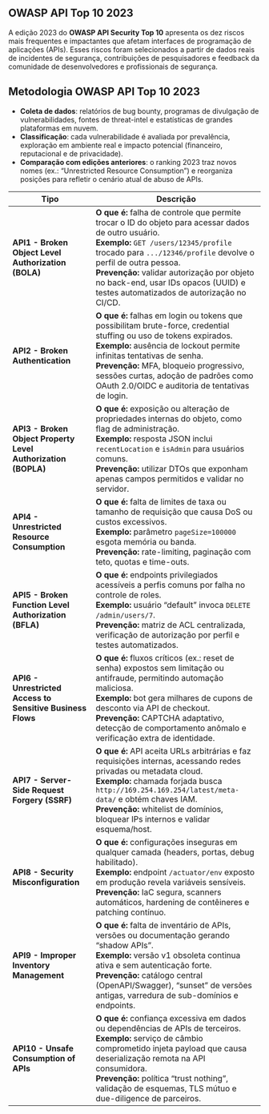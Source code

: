 ## <a name="OWASP API Top 10 2023"></a> OWASP API Top 10 2023

A edição 2023 do **OWASP API Security Top 10** apresenta os dez riscos mais frequentes e impactantes que afetam interfaces de programação de aplicações (APIs). Esses riscos foram selecionados a partir de dados reais de incidentes de segurança, contribuições de pesquisadores e feedback da comunidade de desenvolvedores e profissionais de segurança.


## <a name="metodologia"></a>Metodologia OWASP API Top 10 2023

* **Coleta de dados**: relatórios de bug bounty, programas de divulgação de vulnerabilidades, fontes de threat-intel e estatísticas de grandes plataformas em nuvem.  
* **Classificação**: cada vulnerabilidade é avaliada por prevalência, exploração em ambiente real e impacto potencial (financeiro, reputacional e de privacidade). 
* **Comparação com edições anteriores**: o ranking 2023 traz novos nomes (ex.: “Unrestricted Resource Consumption”) e reorganiza posições para refletir o cenário atual de abuso de APIs.


| Tipo | Descrição |
|---|---|
| **API1 - Broken Object Level Authorization (BOLA)** | **O que é:** falha de controle que permite trocar o ID do objeto para acessar dados de outro usuário.<br>**Exemplo:** `GET /users/12345/profile` trocado para `.../12346/profile` devolve o perfil de outra pessoa.<br>**Prevenção:** validar autorização por objeto no back-end, usar IDs opacos (UUID) e testes automatizados de autorização no CI/CD. |
| **API2 - Broken Authentication** | **O que é:** falhas em login ou tokens que possibilitam brute-force, credential stuffing ou uso de tokens expirados.<br>**Exemplo:** ausência de lockout permite infinitas tentativas de senha.<br>**Prevenção:** MFA, bloqueio progressivo, sessões curtas, adoção de padrões como OAuth 2.0/OIDC e auditoria de tentativas de login. |
| **API3 - Broken Object Property Level Authorization (BOPLA)** | **O que é:** exposição ou alteração de propriedades internas do objeto, como flag de administração.<br>**Exemplo:** resposta JSON inclui `recentLocation` e `isAdmin` para usuários comuns.<br>**Prevenção:** utilizar DTOs que exponham apenas campos permitidos e validar no servidor. |
| **API4 - Unrestricted Resource Consumption** | **O que é:** falta de limites de taxa ou tamanho de requisição que causa DoS ou custos excessivos.<br>**Exemplo:** parâmetro `pageSize=100000` esgota memória ou banda.<br>**Prevenção:** rate-limiting, paginação com teto, quotas e time-outs. |
| **API5 - Broken Function Level Authorization (BFLA)** | **O que é:** endpoints privilegiados acessíveis a perfis comuns por falha no controle de roles.<br>**Exemplo:** usuário “default” invoca `DELETE /admin/users/7`.<br>**Prevenção:** matriz de ACL centralizada, verificação de autorização por perfil e testes automatizados. |
| **API6 - Unrestricted Access to Sensitive Business Flows** | **O que é:** fluxos críticos (ex.: reset de senha) expostos sem limitação ou antifraude, permitindo automação maliciosa.<br>**Exemplo:** bot gera milhares de cupons de desconto via API de checkout.<br>**Prevenção:** CAPTCHA adaptativo, detecção de comportamento anômalo e verificação extra de identidade. |
| **API7 - Server-Side Request Forgery (SSRF)** | **O que é:** API aceita URLs arbitrárias e faz requisições internas, acessando redes privadas ou metadata cloud.<br>**Exemplo:** chamada forjada busca `http://169.254.169.254/latest/meta-data/` e obtém chaves IAM.<br>**Prevenção:** whitelist de domínios, bloquear IPs internos e validar esquema/host. |
| **API8 - Security Misconfiguration** | **O que é:** configurações inseguras em qualquer camada (headers, portas, debug habilitado).<br>**Exemplo:** endpoint `/actuator/env` exposto em produção revela variáveis sensíveis.<br>**Prevenção:** IaC segura, scanners automáticos, hardening de contêineres e patching contínuo. |
| **API9 - Improper Inventory Management** | **O que é:** falta de inventário de APIs, versões ou documentação gerando “shadow APIs”.<br>**Exemplo:** versão v1 obsoleta continua ativa e sem autenticação forte.<br>**Prevenção:** catálogo central (OpenAPI/Swagger), “sunset” de versões antigas, varredura de sub-domínios e endpoints. |
| **API10 - Unsafe Consumption of APIs** | **O que é:** confiança excessiva em dados ou dependências de APIs de terceiros.<br>**Exemplo:** serviço de câmbio comprometido injeta payload que causa deserialização remota na API consumidora.<br>**Prevenção:** política “trust nothing”, validação de esquemas, TLS mútuo e due-diligence de parceiros. |

